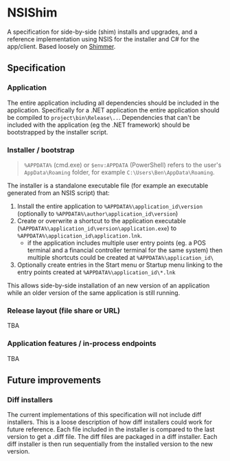 NSIShim
=======

A specification for side-by-side (shim) installs and upgrades, and a reference implementation using NSIS for the installer and C# for the app/client. Based loosely on [Shimmer](https://github.com/github/Shimmer).


## Specification


### Application

The entire application including all dependencies should be included in the application. Specifically for a .NET application the entire application should be compiled to `project\bin\Release\..`. Dependencies that can't be included with the application (eg the .NET framework) should be bootstrapped by the installer script.


### Installer / bootstrap

> `%APPDATA%` (cmd.exe) or `$env:APPDATA` (PowerShell) refers to the user's `AppData\Roaming` folder, for example `C:\Users\Ben\AppData\Roaming`.

The installer is a standalone executable file (for example an executable generated from an NSIS script) that:

1. Install the entire application to `%APPDATA%\application_id\version` (optionally to `%APPDATA%\author\application_id\version`)
2. Create or overwrite a shortcut to the application executable (`%APPDATA%\application_id\version\application.exe`) to `%APPDATA%\application_id\application.lnk`.
	- if the application includes multiple user entry points (eg. a POS terminal and a financial controller terminal for the same system) then multiple shortcuts could be created at `%APPDATA%\application_id\`
3. Optionally create entries in the Start menu or Startup menu linking to the entry points created at `%APPDATA%\application_id\*.lnk`

This allows side-by-side installation of an new version of an application while an older version of the same application is still running.


### Release layout (file share or URL)

TBA


### Application features / in-process endpoints

TBA


## Future improvements


### Diff installers

The current implementations of this specification will not include diff installers. This is a loose description of how diff installers could work for future reference. Each file included in the installer is compared to the last version to get a .diff file. The diff files are packaged in a diff installer. Each diff installer is then run sequentially from the installed version to the new version.